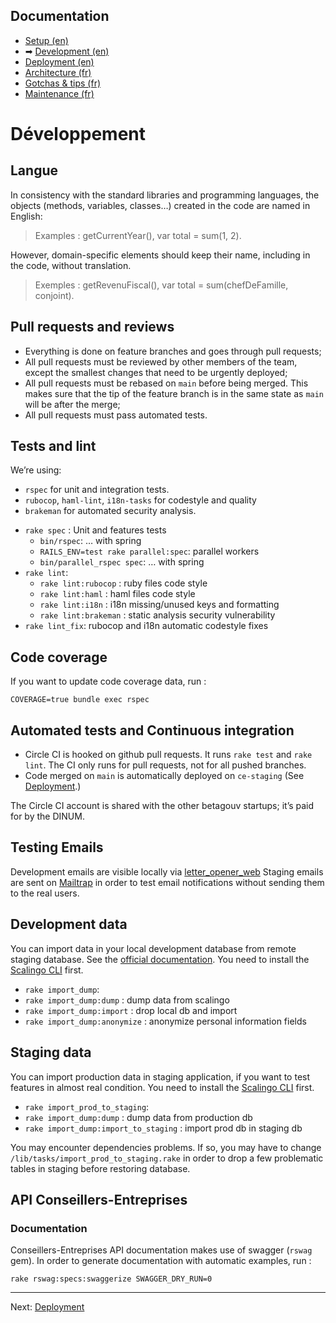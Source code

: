 ## Documentation

* [Setup (en)](01-setup.md)
* ➡ [Development (en)](02-development.md)
* [Deployment (en)](03-deployment.md)
* [Architecture (fr)](04-architecture.md)
* [Gotchas & tips (fr)](05-gotchas.md)
* [Maintenance (fr)](06-maintenance.md)

# Développement

## Langue

In consistency with the standard libraries and programming languages, the objects (methods, variables, classes…) created in the code are named in English:

> Examples : getCurrentYear(), var total = sum(1, 2).

However, domain-specific elements should keep their name, including in the code, without translation.

> Exemples : getRevenuFiscal(), var total = sum(chefDeFamille, conjoint).

## Pull requests and reviews

* Everything is done on feature branches and goes through pull requests;
* All pull requests must be reviewed by other members of the team, except the smallest changes that need to be urgently deployed;
* All pull requests must be rebased on `main` before being merged. This makes sure that the tip of the feature branch is in the same state as `main` will be after the merge;
* All pull requests must pass automated tests.

## Tests and lint

We’re using:
* `rspec` for unit and integration tests.
* `rubocop`, `haml-lint`, `i18n-tasks` for codestyle and quality
* `brakeman` for automated security analysis.

- `rake spec` : Unit and features tests
  - `bin/rspec`: … with spring
  - `RAILS_ENV=test rake parallel:spec`: parallel workers
  - `bin/parallel_rspec spec`: … with spring
- `rake lint`:
  - `rake lint:rubocop` : ruby files code style
  - `rake lint:haml` : haml files code style
  - `rake lint:i18n` : i18n missing/unused keys and formatting
  - `rake lint:brakeman` : static analysis security vulnerability
- `rake lint_fix`: rubocop and i18n automatic codestyle fixes

## Code coverage

If you want to update code coverage data, run :
```
COVERAGE=true bundle exec rspec
```


## Automated tests and Continuous integration

* Circle CI is hooked on github pull requests. It runs `rake test` and `rake lint`. The CI only runs for pull requests, not for all pushed branches.
* Code merged on `main` is automatically deployed on `ce-staging` (See [Deployment](03-deployment.md).)

The Circle CI account is shared with the other betagouv startups; it’s paid for by the DINUM.

## Testing Emails

Development emails are visible locally via [letter_opener_web](http://localhost:3000/letter_opener)
Staging emails are sent on [Mailtrap](https://mailtrap.io/) in order to test email notifications without sending them to the real users.

## Development data

You can import data in your local development database from remote staging database. See the [official documentation](https://doc.scalingo.com/platform/databases/access). You need to install the [Scalingo CLI](http://doc.scalingo.com/app/command-line-tool.html) first.

- `rake import_dump`:
 - `rake import_dump:dump` : dump data from scalingo
 - `rake import_dump:import` : drop local db and import
 - `rake import_dump:anonymize` : anonymize personal information fields

## Staging data

You can import production data in staging application, if you want to test features in almost real condition. You need to install the [Scalingo CLI](http://doc.scalingo.com/app/command-line-tool.html) first.

- `rake import_prod_to_staging`:
 - `rake import_dump:dump` : dump data from production db
 - `rake import_dump:import_to_staging` : import prod db in staging db

You may encounter dependencies problems. If so, you may have to change `/lib/tasks/import_prod_to_staging.rake` in order to drop a few problematic tables in staging before restoring database.

## API Conseillers-Entreprises

### Documentation

Conseillers-Entreprises API documentation makes use of swagger (`rswag` gem).
In order to generate documentation with automatic examples, run :

`rake rswag:specs:swaggerize SWAGGER_DRY_RUN=0`

---

Next: [Deployment](03-deployment.md)
